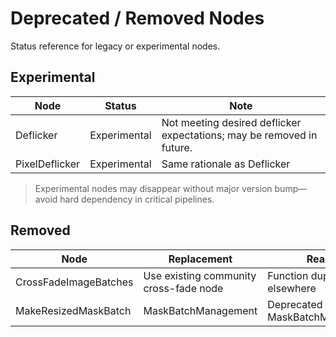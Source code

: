 # Deprecated / Removed Nodes
Status reference for legacy or experimental nodes.

## Experimental
| Node | Status | Note |
|------|--------|------|
| Deflicker | Experimental | Not meeting desired deflicker expectations; may be removed in future. |
| PixelDeflicker | Experimental | Same rationale as Deflicker |

> Experimental nodes may disappear without major version bump—avoid hard dependency in critical pipelines.

## Removed
| Node | Replacement | Reason |
|------|-------------|--------|
| CrossFadeImageBatches | Use existing community cross-fade node | Function duplicated elsewhere |
| MakeResizedMaskBatch | MaskBatchManagement | Deprecated please use MaskBatchManagement |

